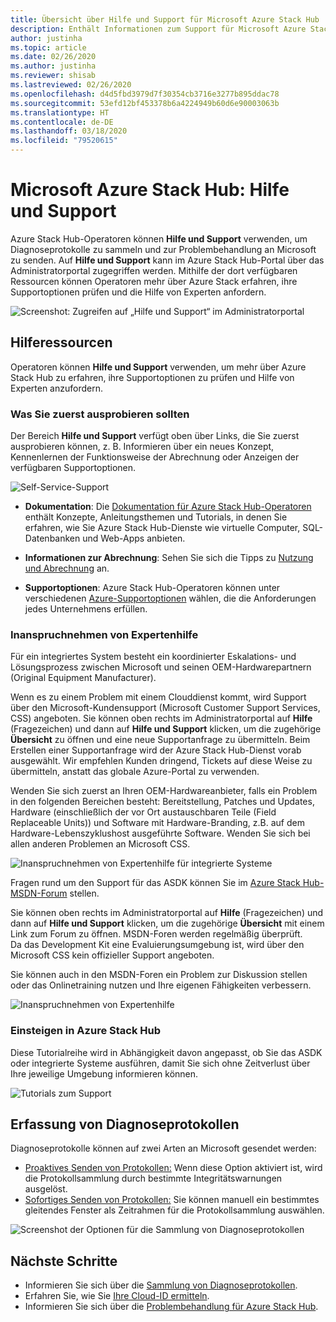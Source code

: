 ```yaml
---
title: Übersicht über Hilfe und Support für Microsoft Azure Stack Hub
description: Enthält Informationen zum Support für Microsoft Azure Stack Hub.
author: justinha
ms.topic: article
ms.date: 02/26/2020
ms.author: justinha
ms.reviewer: shisab
ms.lastreviewed: 02/26/2020
ms.openlocfilehash: d4d5fbd3979d7f30354cb3716e3277b895ddac78
ms.sourcegitcommit: 53efd12bf453378b6a4224949b60d6e90003063b
ms.translationtype: HT
ms.contentlocale: de-DE
ms.lasthandoff: 03/18/2020
ms.locfileid: "79520615"
---
```

# <a name="microsoft-azure-stack-hub-help-and-support"></a>Microsoft Azure Stack Hub: Hilfe und Support

Azure Stack Hub-Operatoren können **Hilfe und Support** verwenden, um Diagnoseprotokolle zu sammeln und zur Problembehandlung an Microsoft zu senden. Auf **Hilfe und Support** kann im Azure Stack Hub-Portal über das Administratorportal zugegriffen werden. Mithilfe der dort verfügbaren Ressourcen können Operatoren mehr über Azure Stack erfahren, ihre Supportoptionen prüfen und die Hilfe von Experten anfordern.  

![Screenshot: Zugreifen auf „Hilfe und Support“ im Administratorportal](media/azure-stack-help-and-support/help-and-support.png)

## <a name="help-resources"></a>Hilferessourcen 

Operatoren können **Hilfe und Support** verwenden, um mehr über Azure Stack Hub zu erfahren, ihre Supportoptionen zu prüfen und Hilfe von Experten anzufordern. 

### <a name="things-to-try-first"></a>Was Sie zuerst ausprobieren sollten

Der Bereich **Hilfe und Support** verfügt oben über Links, die Sie zuerst ausprobieren können, z. B. Informieren über ein neues Konzept, Kennenlernen der Funktionsweise der Abrechnung oder Anzeigen der verfügbaren Supportoptionen. 

![Self-Service-Support](media/azure-stack-help-and-support/get-support-tiles.png)

- **Dokumentation**: Die [Dokumentation für Azure Stack Hub-Operatoren](index.yml) enthält Konzepte, Anleitungsthemen und Tutorials, in denen Sie erfahren, wie Sie Azure Stack Hub-Dienste wie virtuelle Computer, SQL-Datenbanken und Web-Apps anbieten. 

- **Informationen zur Abrechnung**: Sehen Sie sich die Tipps zu [Nutzung und Abrechnung](azure-stack-billing-and-chargeback.md) an.

- **Supportoptionen**: Azure Stack Hub-Operatoren können unter verschiedenen [Azure-Supportoptionen](https://aka.ms/azstacksupport) wählen, die die Anforderungen jedes Unternehmens erfüllen. 


### <a name="get-expert-help"></a>Inanspruchnehmen von Expertenhilfe 

Für ein integriertes System besteht ein koordinierter Eskalations- und Lösungsprozess zwischen Microsoft und seinen OEM-Hardwarepartnern (Original Equipment Manufacturer).

Wenn es zu einem Problem mit einem Clouddienst kommt, wird Support über den Microsoft-Kundensupport (Microsoft Customer Support Services, CSS) angeboten. Sie können oben rechts im Administratorportal auf **Hilfe** (Fragezeichen) und dann auf **Hilfe und Support** klicken, um die zugehörige **Übersicht** zu öffnen und eine neue Supportanfrage zu übermitteln. Beim Erstellen einer Supportanfrage wird der Azure Stack Hub-Dienst vorab ausgewählt. Wir empfehlen Kunden dringend, Tickets auf diese Weise zu übermitteln, anstatt das globale Azure-Portal zu verwenden. 

Wenden Sie sich zuerst an Ihren OEM-Hardwareanbieter, falls ein Problem in den folgenden Bereichen besteht: Bereitstellung, Patches und Updates, Hardware (einschließlich der vor Ort austauschbaren Teile (Field Replaceable Units)) und Software mit Hardware-Branding, z.B. auf dem Hardware-Lebenszyklushost ausgeführte Software. Wenden Sie sich bei allen anderen Problemen an Microsoft CSS.

![Inanspruchnehmen von Expertenhilfe für integrierte Systeme](media/azure-stack-help-and-support/get-support-integrated.png)

Fragen rund um den Support für das ASDK können Sie im [Azure Stack Hub-MSDN-Forum](https://social.msdn.microsoft.com/Forums/azure/home?forum=azurestack) stellen. 

Sie können oben rechts im Administratorportal auf **Hilfe** (Fragezeichen) und dann auf **Hilfe und Support** klicken, um die zugehörige **Übersicht** mit einem Link zum Forum zu öffnen. MSDN-Foren werden regelmäßig überprüft.  
Da das Development Kit eine Evaluierungsumgebung ist, wird über den Microsoft CSS kein offizieller Support angeboten.

Sie können auch in den MSDN-Foren ein Problem zur Diskussion stellen oder das Onlinetraining nutzen und Ihre eigenen Fähigkeiten verbessern. 

![Inanspruchnehmen von Expertenhilfe](media/azure-stack-help-and-support/get-support-cards.png)

### <a name="get-up-to-speed-with-azure-stack-hub"></a>Einsteigen in Azure Stack Hub

Diese Tutorialreihe wird in Abhängigkeit davon angepasst, ob Sie das ASDK oder integrierte Systeme ausführen, damit Sie sich ohne Zeitverlust über Ihre jeweilige Umgebung informieren können. 

![Tutorials zum Support](media/azure-stack-help-and-support/get-support-tutorials.png)

## <a name="diagnostic-log-collection"></a>Erfassung von Diagnoseprotokollen

Diagnoseprotokolle können auf zwei Arten an Microsoft gesendet werden: 

- [Proaktives Senden von Protokollen:](azure-stack-configure-automatic-diagnostic-log-collection-tzl.md) Wenn diese Option aktiviert ist, wird die Protokollsammlung durch bestimmte Integritätswarnungen ausgelöst. 
- [Sofortiges Senden von Protokollen:](azure-stack-configure-on-demand-diagnostic-log-collection-portal-tzl.md) Sie können manuell ein bestimmtes gleitendes Fenster als Zeitrahmen für die Protokollsammlung auswählen.

![Screenshot der Optionen für die Sammlung von Diagnoseprotokollen](media/azure-stack-help-and-support/banner-enable-automatic-log-collection.png)


## <a name="next-steps"></a>Nächste Schritte

- Informieren Sie sich über die [Sammlung von Diagnoseprotokollen](azure-stack-diagnostic-log-collection-overview-tzl.md).
- Erfahren Sie, wie Sie [Ihre Cloud-ID ermitteln](azure-stack-find-cloud-id.md).
- Informieren Sie sich über die [Problembehandlung für Azure Stack Hub](azure-stack-troubleshooting.md).
